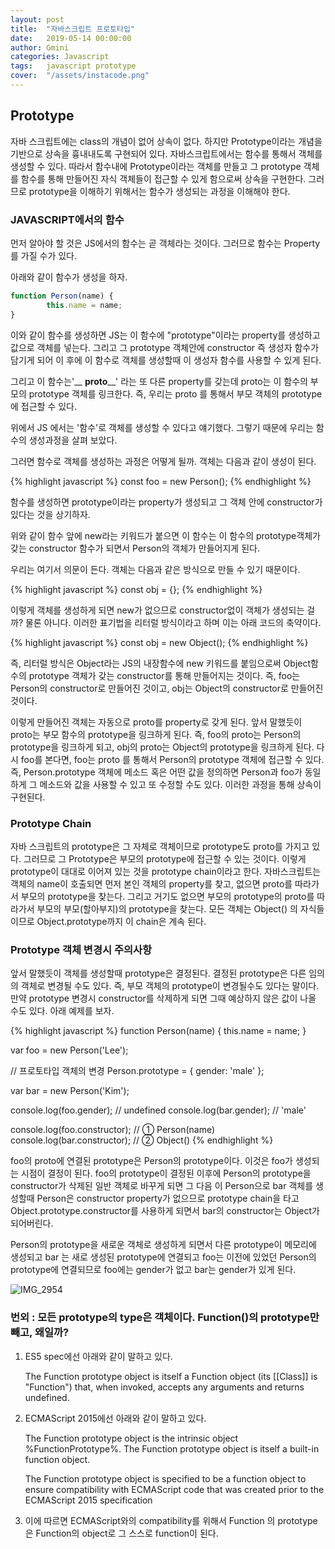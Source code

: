```yaml
---
layout: post
title:  "자바스크립트 프로토타입"
date:   2019-05-14 00:00:00
author: Gmini
categories: Javascript
tags:	javascript prototype
cover:  "/assets/instacode.png"
---
```

## Prototype

자바 스크립트에는 class의 개념이 없어 상속이 없다. 하지만 Prototype이라는 개념을 기반으로 상속을 흉내내도록 구현되어 있다. 자바스크립트에서는 함수를 통해서 객체를 생성할 수 있다. 따라서 함수내에 Prototype이라는 객체를 만들고 그 prototype 객체를 함수를 통해 만들어진 자식 객체들이 접근할 수 있게 함으로써 상속을 구현한다. 그러므로 prototype을 이해하기 위해서는 함수가 생성되는 과정을 이해해야 한다.

### JAVASCRIPT에서의 함수

 먼저 알아야 할 것은 JS에서의 함수는 곧 객체라는 것이다. 그러므로 함수는 Property를 가질 수가 있다.

 아래와 같이 함수가 생성을 하자.

```javascript
function Person(name) {
		this.name = name;
}
```

이와 같이 함수를 생성하면 JS는 이 함수에 "prototype"이라는 property를 생성하고 값으로 객체를 넣는다. 그리고 그 prototype 객체안에 constructor 즉 생성자 함수가 담기게 되어 이 후에 이 함수로 객체를 생성할때 이 생성자 함수를 사용할 수 있게 된다. 

그리고 이 함수는'__ __proto____' 라는 또 다른 property를 갖는데 proto는 이 함수의 부모의 prototype 객체를 링크한다. 즉, 우리는 proto 를 통해서 부모 객체의  prototype에 접근할 수 있다.

 위에서 JS 에서는 '함수'로 객체를 생성할 수 있다고 얘기했다. 그렇기 때문에 우리는 함수의 생성과정을 살펴 보았다.

그러면 함수로 객체를 생성하는 과정은 어떻게 될까. 객체는 다음과 같이 생성이 된다.

{% highlight javascript %}
const foo = new Person();
{% endhighlight %}

함수를 생성하면 prototype이라는 property가 생성되고 그 객체 안에 constructor가 있다는 것을 상기하자.

위와 같이 함수 앞에 new라는 키워드가 붙으면 이 함수는 이 함수의 prototype객체가 갖는 constructor 함수가 되면서 Person의 객체가 만들어지게 된다.

 우리는 여기서 의문이 든다. 객체는 다음과 같은 방식으로 만들 수 있기 때문이다.

{% highlight javascript %}
const obj = {};
{% endhighlight %}

이렇게 객체를 생성하게 되면 new가 없으므로 constructor없이 객체가 생성되는 걸까? 물론 아니다. 이러한 표기법을 리터럴 방식이라고 하며 이는 아래 코드의 축약이다.

{% highlight javascript %}
const obj = new Object();
{% endhighlight %}

 즉, 리터럴 방식은 Object라는 JS의 내장함수에 new 키워드를 붙임으로써 Object함수의 prototype 객체가 갖는 constructor를 통해 만들어지는 것이다. 즉, foo는 Person의 constructor로 만들어진 것이고, obj는 Object의 constructor로 만들어진 것이다.

 이렇게 만들어진 객체는 자동으로 proto를 property로 갖게 된다. 앞서 말했듯이 proto는 부모 함수의 prototype을 링크하게 된다. 즉, foo의 proto는 Person의 prototype을 링크하게 되고, obj의 proto는 Object의 prototype을 링크하게 된다. 다시 foo를 본다면, foo는 proto 를 통해서 Person의 prototype 객체에 접근할 수 있다. 즉, Person.prototype 객체에 메소드 혹은 어떤 값을 정의하면 Person과 foo가 동일하게 그 메소드와 값을 사용할 수 있고 또 수정할 수도 있다. 이러한 과정을 통해 상속이 구현된다.

### Prototype Chain

 자바 스크립트의 prototype은 그 자체로 객체이므로 prototype도 proto를 가지고 있다. 그러므로 그 Prototype은 부모의 prototype에 접근할 수 있는 것이다. 이렇게 prototype이 대대로 이어져 있는 것을 prototype chain이라고 한다. 자바스크립트는 객체의 name이 호출되면 먼저 본인 객체의 property를 찾고, 없으면 proto를 따라가서 부모의 prototype을 찾는다. 그리고 거기도 없으면 부모의 prototype의 proto를 따라가서 부모의 부모(할아부지)의 prototype을 찾는다. 모든 객체는 Object() 의 자식들이므로 Object.prototype까지 이 chain은 계속 된다.

### Prototype 객체 변경시 주의사항

앞서 말했듯이 객체를 생성할때 prototype은 결정된다. 결정된 prototype은 다른 임의의 객체로 변경될 수도 있다. 즉, 부모 객체의 prototype이 변경될수도 있다는 말이다. 만약 prototype 변경시 constructor를 삭제하게 되면 그때 예상하지 않은 값이 나올 수도 있다. 아래 예제를 보자.


{% highlight javascript %}
function Person(name) {
  this.name = name;
}

var foo = new Person('Lee');

// 프로토타입 객체의 변경
Person.prototype = { gender: 'male' };

var bar = new Person('Kim');

console.log(foo.gender); // undefined
console.log(bar.gender); // 'male'

console.log(foo.constructor); // ① Person(name)
console.log(bar.constructor); // ② Object()
{% endhighlight %}

foo의 proto에 연결된 prototype은 Person의 prototype이다. 이것은 foo가 생성되는 시점이 결정이 된다. foo의 prototype이 결정된 이후에 Person의 prototype을 constructor가 삭제된 일반 객체로 바꾸게 되면 그 다음 이 Person으로 bar 객체를 생성할때 Person은 constructor property가 없으므로 prototype chain을 타고 Object.prototype.constructor를 사용하게 되면서 bar의 constructor는 Object가 되어버린다.

Person의 prototype을 새로운 객체로 생성하게 되면서 다른 prototype이 메모리에 생성되고 bar 는 새로 생성된 prototype에 연결되고 foo는 이전에 있었던 Person의 prototype에 연결되므로 foo에는 gender가 없고 bar는 gender가 있게 된다.

![IMG_2954](/Users/gmin/Downloads/IMG_2954.JPG)

### 번외 : 모든 prototype의 type은 객체이다. Function()의 prototype만 빼고, 왜일까?

1. ES5 spec에선 아래와 같이 말하고 있다.

   The Function prototype object is itself a Function object (its [[Class]] is "Function") that, when invoked, accepts any arguments and returns undefined.

2. ECMAScript 2015에선 아래와 같이 말하고 있다.

   The Function prototype object is the intrinsic object %FunctionPrototype%. The Function prototype object is itself a built-in function object.
   
   The Function prototype object is specified to be a function object to ensure compatibility with ECMAScript code that was created prior to the ECMAScript 2015 specification

3. 이에 따르면 ECMAScript와의 compatibility를 위해서 Function 의 prototype은 Function의 object로 그 스스로 function이 된다.
